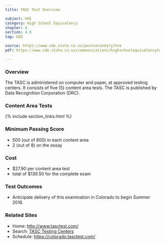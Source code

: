 ```yaml
---
title: TASC Test Overview

subject: HSE
category: High School Equivalency
chapter: 4
section: 4.0
tag: GED

source: https://www.cde.state.co.us/postsecondary/hse
pdf: https://www.cde.state.co.us/communications/highschoolequivalencytestingprogram

---
```

### Overview

The TASC is administered on computer and paper, at approved testing centers. It consists of five (5) content area tests. The TASC is published by Data Recognition Corporation (DRC).

### Content Area Tests

{% include section_links.html %}

### Minimum Passing Score

  * 500 (out of 800) in each content area
  * 2 (out of 8) on the essay

### Cost

  * $27.90 per content area test
  * total of $139.50 for the complete exam

### Test Outcomes

  * Anticipate delivery of this examination in Colorado to begin Summer 2016.

### Related Sites

- Home: <http://www.tasctest.com/>
- Search: [TASC Testing Centers](https://colorado.tasctest.com/)
- Schedule: <https://colorado.tasctest.com/>
